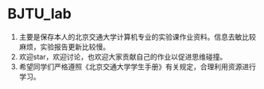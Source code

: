 # BJTU_lab

1. 主要是保存本人的北京交通大学计算机专业的实验课作业资料。信息去敏比较麻烦，实验报告更新比较慢。
2. 欢迎star，欢迎讨论，也欢迎大家贡献自己的作业以促进思维碰撞。
3. 希望同学们严格遵照《北京交通大学学生手册》有关规定，合理利用资源进行学习。
